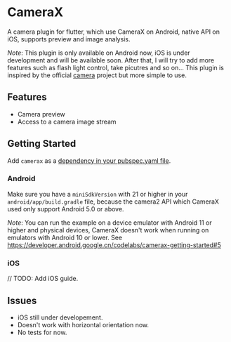 # CameraX

A camera plugin for flutter, which use CameraX on Android, native API on iOS, supports preview and image analysis.

*Note*: This plugin is only available on Android now, iOS is under development and will be available soon. After that, I will try to add more features such as flash light control, take picutres and so on... This plugin is inspired by the official [camera](https://pub.dev/packages/camera) project but more simple to use.

## Features

- Camera preview
- Access to a camera image stream

## Getting Started

Add `camerax` as a [dependency in your pubspec.yaml file](https://flutter.dev/using-packages/).

### Android

Make sure you have a `miniSdkVersion` with 21 or higher in your `android/app/build.gradle` file, because the camera2 API which CameraX used only support Android 5.0 or above.

*Note*: You can run the example on a device emulator with Android 11 or higher and physical devices, CameraX doesn't work when running on emulators with Android 10 or lower. See https://developer.android.google.cn/codelabs/camerax-getting-started#5

### iOS

// TODO: Add iOS guide.

## Issues

- iOS still under developement.
- Doesn't work with horizontal orientation now.
- No tests for now.
